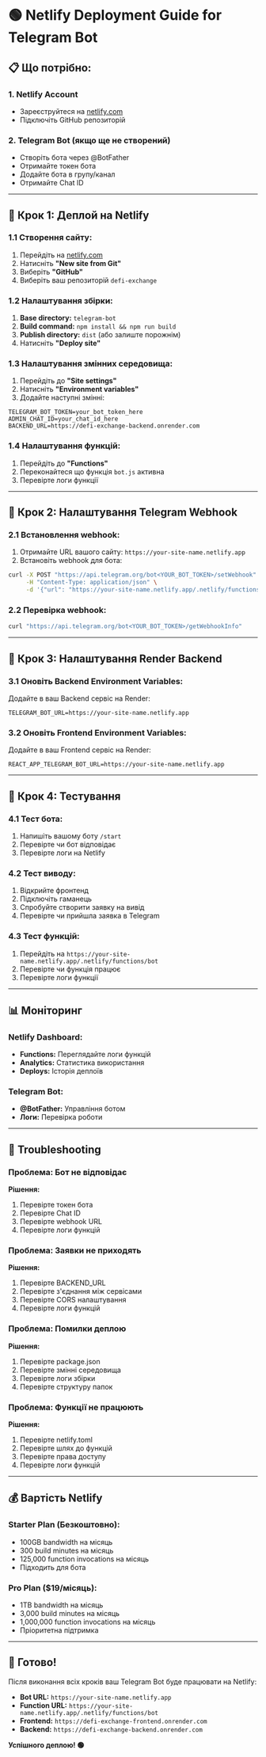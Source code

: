 # 🟢 Netlify Deployment Guide for Telegram Bot

## 📋 **Що потрібно:**

### **1. Netlify Account**
- Зареєструйтеся на [netlify.com](https://netlify.com)
- Підключіть GitHub репозиторій

### **2. Telegram Bot (якщо ще не створений)**
- Створіть бота через @BotFather
- Отримайте токен бота
- Додайте бота в групу/канал
- Отримайте Chat ID

---

## 🚀 **Крок 1: Деплой на Netlify**

### **1.1 Створення сайту:**
1. Перейдіть на [netlify.com](https://netlify.com)
2. Натисніть **"New site from Git"**
3. Виберіть **"GitHub"**
4. Виберіть ваш репозиторій `defi-exchange`

### **1.2 Налаштування збірки:**
1. **Base directory:** `telegram-bot`
2. **Build command:** `npm install && npm run build`
3. **Publish directory:** `dist` (або залиште порожнім)
4. Натисніть **"Deploy site"**

### **1.3 Налаштування змінних середовища:**
1. Перейдіть до **"Site settings"**
2. Натисніть **"Environment variables"**
3. Додайте наступні змінні:

```
TELEGRAM_BOT_TOKEN=your_bot_token_here
ADMIN_CHAT_ID=your_chat_id_here
BACKEND_URL=https://defi-exchange-backend.onrender.com
```

### **1.4 Налаштування функцій:**
1. Перейдіть до **"Functions"**
2. Переконайтеся що функція `bot.js` активна
3. Перевірте логи функції

---

## 🔧 **Крок 2: Налаштування Telegram Webhook**

### **2.1 Встановлення webhook:**
1. Отримайте URL вашого сайту: `https://your-site-name.netlify.app`
2. Встановіть webhook для бота:

```bash
curl -X POST "https://api.telegram.org/bot<YOUR_BOT_TOKEN>/setWebhook" \
     -H "Content-Type: application/json" \
     -d '{"url": "https://your-site-name.netlify.app/.netlify/functions/bot"}'
```

### **2.2 Перевірка webhook:**
```bash
curl "https://api.telegram.org/bot<YOUR_BOT_TOKEN>/getWebhookInfo"
```

---

## 🔧 **Крок 3: Налаштування Render Backend**

### **3.1 Оновіть Backend Environment Variables:**
Додайте в ваш Backend сервіс на Render:
```
TELEGRAM_BOT_URL=https://your-site-name.netlify.app
```

### **3.2 Оновіть Frontend Environment Variables:**
Додайте в ваш Frontend сервіс на Render:
```
REACT_APP_TELEGRAM_BOT_URL=https://your-site-name.netlify.app
```

---

## 🧪 **Крок 4: Тестування**

### **4.1 Тест бота:**
1. Напишіть вашому боту `/start`
2. Перевірте чи бот відповідає
3. Перевірте логи на Netlify

### **4.2 Тест виводу:**
1. Відкрийте фронтенд
2. Підключіть гаманець
3. Спробуйте створити заявку на вивід
4. Перевірте чи прийшла заявка в Telegram

### **4.3 Тест функцій:**
1. Перейдіть на `https://your-site-name.netlify.app/.netlify/functions/bot`
2. Перевірте чи функція працює
3. Перевірте логи функції

---

## 📊 **Моніторинг**

### **Netlify Dashboard:**
- **Functions:** Переглядайте логи функцій
- **Analytics:** Статистика використання
- **Deploys:** Історія деплоїв

### **Telegram Bot:**
- **@BotFather:** Управління ботом
- **Логи:** Перевірка роботи

---

## 🚨 **Troubleshooting**

### **Проблема: Бот не відповідає**
**Рішення:**
1. Перевірте токен бота
2. Перевірте Chat ID
3. Перевірте webhook URL
4. Перевірте логи функцій

### **Проблема: Заявки не приходять**
**Рішення:**
1. Перевірте BACKEND_URL
2. Перевірте з'єднання між сервісами
3. Перевірте CORS налаштування
4. Перевірте логи функцій

### **Проблема: Помилки деплою**
**Рішення:**
1. Перевірте package.json
2. Перевірте змінні середовища
3. Перевірте логи збірки
4. Перевірте структуру папок

### **Проблема: Функції не працюють**
**Рішення:**
1. Перевірте netlify.toml
2. Перевірте шлях до функцій
3. Перевірте права доступу
4. Перевірте логи функцій

---

## 💰 **Вартість Netlify**

### **Starter Plan (Безкоштовно):**
- 100GB bandwidth на місяць
- 300 build minutes на місяць
- 125,000 function invocations на місяць
- Підходить для бота

### **Pro Plan ($19/місяць):**
- 1TB bandwidth на місяць
- 3,000 build minutes на місяць
- 1,000,000 function invocations на місяць
- Пріоритетна підтримка

---

## 🎯 **Готово!**

Після виконання всіх кроків ваш Telegram Bot буде працювати на Netlify:

- **Bot URL:** `https://your-site-name.netlify.app`
- **Function URL:** `https://your-site-name.netlify.app/.netlify/functions/bot`
- **Frontend:** `https://defi-exchange-frontend.onrender.com`
- **Backend:** `https://defi-exchange-backend.onrender.com`

**Успішного деплою! 🟢**
